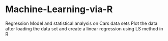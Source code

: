# Machine-Learning-via-R
Regression Model and statistical analysis on Cars data sets
Plot the data after loading the data set and create a linear regression using LS method in R


